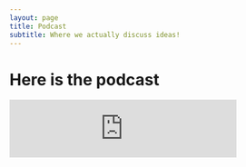 ```yaml
---
layout: page
title: Podcast
subtitle: Where we actually discuss ideas! 
---
```


# Here is the podcast 

<iframe src="https://anchor.fm/notcoolai/embed" height="102px" width="400px" frameborder="0"></iframe>


